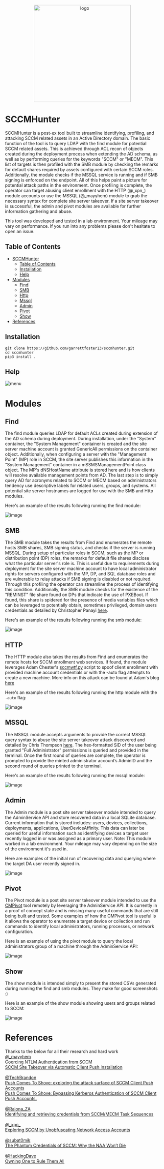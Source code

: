 <p align="center">
    <img width="316" alt="logo" src="https://user-images.githubusercontent.com/82191679/232257821-bd1a36d0-c5a0-47b8-8024-d98d67d98f68.png">
</p>

# SCCMHunter

SCCMHunter is a post-ex tool built to streamline identifying, profiling, and attacking SCCM related assets in an Active Directory domain. The basic function of the tool is to query LDAP with the find module for potential SCCM related assets. This is achieved through ACL recon of objects created during the deployment process when extending the AD schema, as well as by performing queries for the keywords "SCCM" or "MECM". This list of targets is then profiled with the SMB module by checking the remarks for default shares required by assets configured with certain SCCM roles. Additionally, the module checks if the MSSQL service is running and if SMB signing is enforced on the endpoint. All of this helps paint a picture for potential attack paths in the environment. Once profiling is complete, the operator can target abusing client enrollment with the HTTP (@\_xpn\_) module accounts or use the MSSQL (@_mayyhem)  module to grab the necessary syntax for complete site server takeover. If a site server takeover is successful, the admin and pivot modules are available for further information gathering and abuse.

This tool was developed and tested in a lab environment. Your mileage may vary on performance. If you run into any problems please don't hesitate to open an issue.

## Table of Contents

- [SCCMHunter](#sccmhunter)
  - [Table of Contents](#table-of-contents)
  - [Installation](#installation)
  - [Help](#help)
- [Modules](#modules)
  - [Find](#find)
  - [SMB](#smb)
  - [Http](#http)
  - [Mssql](#mssql)
  - [Admin](#admin)
  - [Pivot](#pivot)
  - [Show](#show)
- [References](#references)



## Installation
```
git clone https://github.com/garrettfoster13/sccmhunter.git
cd sccmhunter
pip3 install .
```

## Help

![menu](https://user-images.githubusercontent.com/82191679/236306787-3c59c45a-2f13-4a01-9ac0-2f99c92a27bc.png)

# Modules

## Find

The find module queries LDAP for default ACLs created during extension of the AD schema during deployment. During installation, under the "System" container, the "System Management" container is created and the site server machine account is granted GenericAll permissions on the container object. Additionally, when configuring a server with the "Management Point" (MP) role in SCCM, the site server publishes this information in the "System Management" container in a mSSMSManagementPoint class object. The MP's dNSHostName attribute is stored here and is how clients will resolve available management points from AD. The last step is to simply query AD for acronyms related to SCCM or MECM based on administrators tendency use descriptive labels for related users, groups,  and systems. All potential site server hostnames are logged for use with the SMB and Http modules.

Here's an example of the results following running the find module:

![image](https://user-images.githubusercontent.com/82191679/236318577-54e6c8f0-613e-4965-9d87-9f7ad6b71902.png)


## SMB

The SMB module takes the results from Find and enumerates the remote hosts SMB shares, SMB signing status, and checks if the server is running MSSQL. During setup of particular roles in SCCM, such as the MP or distribution point (DP) roles, the remarks for default file shares disclose what the particular server's role is. This is useful due to requirements during deployment for the site server machine account to have local administrator rights for servers configured with the MP, DP, and SQL database roles and are vulnerable to relay attacks if SMB signing is disabled or not required. Through this profiling the operator can streamline the process of identifying this condition. Additionally, the SMB module checks for the existence of the "REMINST" file share found on DPs that indicate the use of PXEBoot. If found, this share is spidered for the presence of media variables files which can be leveraged to potentially obtain, sometimes privileged, domain users credentials as detailed by Christopher Panayi [here](https://github.com/MWR-CyberSec/PXEThief).

Here's an example of the results following running the smb module:

![image](https://user-images.githubusercontent.com/82191679/236318662-2f8e6a14-b899-40ea-b2d4-7e8e5f37b3f3.png)


## HTTP

The HTTP module also takes the results from Find and enumerates the remote hosts for SCCM enrollment web services. If found, the module leverages Adam Chester's [sccmwtf.py](https://github.com/xpn/sccmwtf) script to spoof client enrollment with provided machine account credentials or with the -auto flag attempts to create a new machine. More info on this attack can be found at Adam's blog [here](https://blog.xpnsec.com/unobfuscating-network-access-accounts/)

Here's an example of the results following running the http module with the `-auto` flag:

![image](https://user-images.githubusercontent.com/82191679/236320371-b735e498-87a3-4b51-9a1b-f6cb36dfaf7f.png)

## MSSQL

The MSSQL module accepts arguments to provide the correct MSSQL query syntax to abuse the site server takeover attack discovered and detailed by Chris Thompson [here](https://posts.specterops.io/sccm-site-takeover-via-automatic-client-push-installation-f567ec80d5b1). The hex-formatted SID of the user being granted "Full Administrator" permissions is queried and provided in the terminal. Once the first round of queries are complete, the operator is prompted to provide the minted administrator account’s AdminID and the second round of queries printed to the terminal.  

Here's an example of the results following running the mssql module:

![image](https://user-images.githubusercontent.com/82191679/236321626-404f1800-cb36-4449-80e9-10e65fad863e.png)

## Admin

The Admin module is a post site server takeover module intended to query the AdminService API and store recovered data in a local SQLite database. Current information that is stored includes: users, devices, collections, deployments, applications, UserDeviceAffinity. This data can later be queried for useful information such as identifying devices a target user recently logged in or was assigned as a primary user. Note: This module worked in a lab environment. Your mileage may vary depending on the size of the environment it's used in.

Here are examples of the initial run of recovering data and querying where the target DA user recently signed in.

![image](https://user-images.githubusercontent.com/82191679/236323016-ae5e8c54-8927-465a-9f01-70c9bc840154.png)

## Pivot

The Pivot module is a post site server takeover module intended to use the [CMPivot](https://learn.microsoft.com/en-us/mem/configmgr/core/servers/manage/cmpivot) tool remotely by leveraging the AdminService API. It is currently in a proof of concept state and is missing many useful commands that are still being built and tested. Some examples of how the CMPivot tool is useful is it allows the operator to enumerate a target device or collection and run commands to identify local administrators, running processes, or network configuration.

Here is an example of using the pivot module to query the local administrators group of a machine through the AdminService API:

![image](https://user-images.githubusercontent.com/82191679/236324389-3b9c2bd9-3350-4da8-b79a-65c10b275145.png)

## Show

The show module is intended simply to present the stored CSVs generated during running the find and smb modules. They make for good screenshots :)

Here is an example of the show module showing users and groups related to SCCM:

![image](https://user-images.githubusercontent.com/82191679/236324826-a7d45dd9-af44-4034-9d30-d21173e6ff55.png)

# References
Thanks to the below for all their research and hard work
<br>
[@\_mayyhem](https://twitter.com/_Mayyhem)
<br>
[Coercing NTLM Authentication from SCCM](https://posts.specterops.io/coercing-ntlm-authentication-from-sccm-e6e23ea8260a)
<br>
[SCCM Site Takeover via Automatic Client Push Installation](https://posts.specterops.io/sccm-site-takeover-via-automatic-client-push-installation-f567ec80d5b1)
<br>
<br>
[@TechBrandon](https://twitter.com/TechBrandon)
<br>
[Push Comes To Shove: exploring the attack surface of SCCM Client Push Accounts](https://www.hub.trimarcsecurity.com/post/push-comes-to-shove-exploring-the-attack-surface-of-sccm-client-push-accounts)
<br>
[Push Comes To Shove: Bypassing Kerberos Authentication of SCCM Client Push Accounts.](https://www.hub.trimarcsecurity.com/post/push-comes-to-shove-bypassing-kerberos-authentication-of-sccm-client-push-accounts)
<br>
<br>
[@Raiona_ZA](https://twitter.com/Raiona_ZA)
<br>
[Identifying and retrieving credentials from SCCM/MECM Task Sequences](https://www.mwrcybersec.com/research_items/identifying-and-retrieving-credentials-from-sccm-mecm-task-sequences)
<br>
<br>
[@\_xpn\_](https://twitter.com/_xpn_)
<br>
[Exploring SCCM by Unobfuscating Network Access Accounts](https://blog.xpnsec.com/unobfuscating-network-access-accounts/)
<br>
<br>
[@subat0mik](https://twitter.com/subat0mik)
<br>
[The Phantom Credentials of SCCM: Why the NAA Won’t Die](https://posts.specterops.io/the-phantom-credentials-of-sccm-why-the-naa-wont-die-332ac7aa1ab9)
<br>
<br>
[@HackingDave](https://twitter.com/HackingDave)
<br>
[Owning One to Rule Them All](https://www.youtube.com/watch?v=Mz9Bg9KAKBs)



